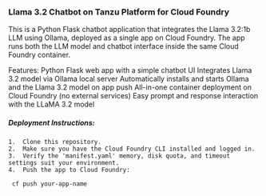 ### Llama 3.2 Chatbot on Tanzu Platform for Cloud Foundry

This is a Python Flask chatbot application that integrates the Llama 3.2:1b LLM using Ollama, deployed as a single app on Cloud Foundry. The app runs both the LLM model and chatbot interface inside the same Cloud Foundry container.

Features: 
	Python Flask web app with a simple chatbot UI
	Integrates Llama 3.2 model via Ollama local server
	Automatically installs and starts Ollama and the Llama 3.2 model on app push
	All-in-one container deployment on Cloud Foundry (no external services)
	Easy prompt and response interaction with the LLaMA 3.2 model

##### Deployment Instructions: 

	1.	Clone this repository.
	2.	Make sure you have the Cloud Foundry CLI installed and logged in.
	3.	Verify the 'manifest.yaml' memory, disk quota, and timeout settings suit your environment.
	4.	Push the app to Cloud Foundry:

```
 cf push your-app-name
```
